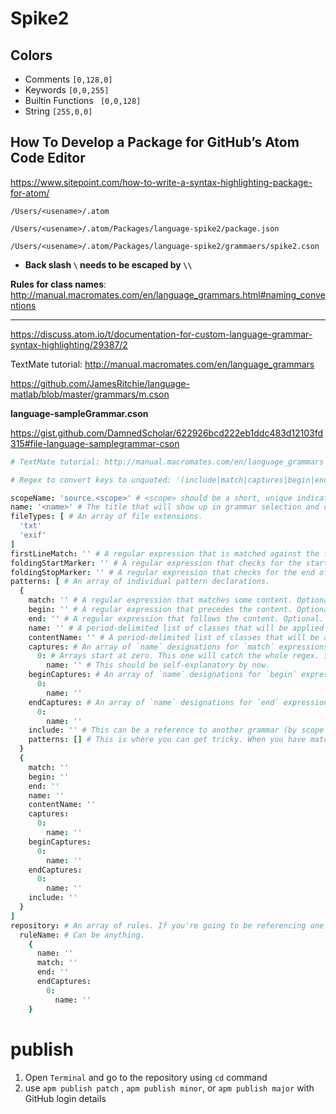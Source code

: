 # Spike2

## Colors

+ Comments `[0,128,0]`
+ Keywords `[0,0,255]`
+ Builtin Functions ` [0,0,128]`
+ String `[255,0,0]`




## How To Develop a Package for GitHub’s Atom Code Editor

https://www.sitepoint.com/how-to-write-a-syntax-highlighting-package-for-atom/

`/Users/<usename>/.atom`



`/Users/<usename>/.atom/Packages/language-spike2/package.json`

`/Users/<usename>/.atom/Packages/language-spike2/grammaers/spike2.cson`

+ **Back slash `\` needs to be escaped by `\\`**



**Rules for class names**: http://manual.macromates.com/en/language_grammars.html#naming_conventions



------

https://discuss.atom.io/t/documentation-for-custom-language-grammar-syntax-highlighting/29387/2



TextMate tutorial: http://manual.macromates.com/en/language_grammars



https://github.com/JamesRitchie/language-matlab/blob/master/grammars/m.cson



**language-sampleGrammar.cson**

 https://gist.github.com/DamnedScholar/622926bcd222eb1ddc483d12103fd315#file-language-samplegrammar-cson



```coffeescript
# TextMate tutorial: http://manual.macromates.com/en/language_grammars

# Regex to convert keys to unquoted: '(include|match|captures|begin|end|beginCaptures|endCaptures|name|patterns|0|1|2|3|4|5|6|7|8|9|comment|fileTypes|scopeName|repository|contentName|firstLineMatch|foldingStartMarker|foldingStopMarker)':

scopeName: 'source.<scope>' # <scope> should be a short, unique indicator for the language ("js", "php", "c", etc.)
name: '<name>' # The title that will show up in grammar selection and on your status bar.
fileTypes: [ # An array of file extensions.
  'txt'
  'exif'
]
firstLineMatch: '' # A regular expression that is matched against the first line of the document when Atom is trying to decide if the grammar is appropriate. Useful for shell scripts, mostly.
foldingStartMarker: '' # A regular expression that checks for the start of a foldable area (such as `{`).
foldingStopMarker: '' # A regular expression that checks for the end of a foldable area (such as `}`). If both folding markers are matched in the same line, there will be no foldable area.
patterns: [ # An array of individual pattern declarations.
  {
    match: '' # A regular expression that matches some content. Optional.
    begin: '' # A regular expression that precedes the content. Optional.
    end: '' # A regular expression that follows the content. Optional.
    name: '' # A period-delimited list of classes that will be applied to the content identified by `match`. Optional.
    contentName: '' # A period-delimited list of classes that will be applied to the content within `begin` and `end`. Optional.
    captures: # An array of `name` designations for `match` expressions that capture multiple bits. Optional.
      0: # Arrays start at zero. This one will catch the whole regex. 1+ will catch the capture groups.
        name: '' # This should be self-explanatory by now.
    beginCaptures: # An array of `name` designations for `begin` expressions that capture multiple bits. Optional.
      0:
        name: ''
    endCaptures: # An array of `name` designations for `end` expressions that capture multiple bits. Optional.
      0:
        name: ''
    include: '' # This can be a reference to another grammar (by scope name), the current grammar (with `$self`), or a rule from the grammar's repository (with `#<rule>`). Optional.
    patterns: [] # This is where you can get tricky. When you have matched content, Atom will search within it for anything in the child array. You can have `patterns[]` within `patterns[]`, then throw an `include` in to jump to some other rule or refer back to the root of the grammar. If you are making a rule that captures a block that might contain other tags, you should refer back to the root. Optional, naturally.
  }
  {
    match: ''
    begin: ''
    end: ''
    name: ''
    contentName: ''
    captures:
      0:
        name: ''
    beginCaptures:
      0:
        name: ''
    endCaptures:
      0:
        name: ''
    include: ''
  }
]
repository: # An array of rules. If you're going to be referencing one bit of code over and over again, stick it here so that you can edit all in one place.
  ruleName: # Can be anything.
    {
      name: ''
      match: ''
      end: ''
      endCaptures:
        0:
          name: ''
    }
```



# publish



1.  Open `Terminal` and go to the repository using `cd` command
2.  use `apm publish patch` , `apm publish minor`, or `apm publish major` with GitHub login details